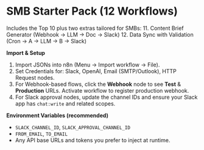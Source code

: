 
# SMB Starter Pack (12 Workflows)

Includes the Top 10 plus two extras tailored for SMBs:
11. Content Brief Generator (Webhook → LLM → Doc → Slack)
12. Data Sync with Validation (Cron → A → LLM → B → Slack)

**Import & Setup**
1) Import JSONs into n8n (Menu → Import workflow → File).
2) Set Credentials for: Slack, OpenAI, Email (SMTP/Outlook), HTTP Request nodes.
3) For Webhook-based flows, click the **Webhook** node to see **Test** & **Production** URLs. Activate workflow to register production webhook.
4) For Slack approval nodes, update the channel IDs and ensure your Slack app has `chat:write` and related scopes.

**Environment Variables (recommended)**
- `SLACK_CHANNEL_ID`, `SLACK_APPROVAL_CHANNEL_ID`
- `FROM_EMAIL`, `TO_EMAIL`
- Any API base URLs and tokens you prefer to inject at runtime.

